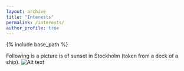 ```yaml
---
layout: archive
title: "Interests"
permalink: /interests/
author_profile: true
---
```


{% include base_path %}


Following is a picture is of sunset in Stockholm (taken from a deck of a ship).
![Alt text](https://gourav-prateek-sharma.github.io/files/images/1679178556461.jpg "Sunset in Stockholm.")


